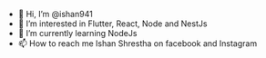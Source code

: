 - 👋 Hi, I’m @ishan941
- 👀 I’m interested in Flutter, React, Node and NestJs
- 🌱 I’m currently learning NodeJs
- 📫 How to reach me Ishan Shrestha on facebook and Instagram

<!---
ishan941/ishan941 is a ✨ special ✨ repository because its `README.md` (this file) appears on your GitHub profile.
You can click the Preview link to take a look at your changes.
--->
